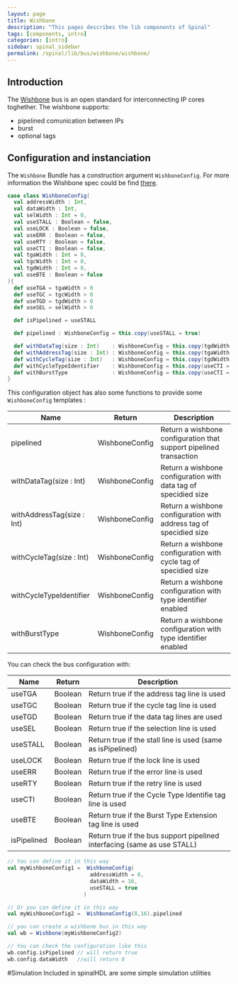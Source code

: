 ```yaml
---
layout: page
title: Wishbone
description: "This pages describes the lib components of Spinal"
tags: [components, intro]
categories: [intro]
sidebar: spinal_sidebar
permalink: /spinal/lib/bus/wishbone/wishbone/
---
```


## Introduction
The [Wishbone](http://cdn.opencores.org/downloads/wbspec_b4.pdf) bus is an open standard for interconnecting IP cores toghether.
The wishbone supports:

- pipelined comunication between IPs
- burst
- optional tags

##  Configuration and instanciation
The `Wishbone` Bundle has a construction argument `WishboneConfig`. For more information the Wishbone spec could be find [there](http://cdn.opencores.org/downloads/wbspec_b4.pdf).

```scala
case class WishboneConfig(
  val addressWidth : Int,
  val dataWidth : Int,
  val selWidth : Int = 0,
  val useSTALL : Boolean = false,
  val useLOCK : Boolean = false,
  val useERR : Boolean = false,
  val useRTY : Boolean = false,
  val useCTI : Boolean = false,
  val tgaWidth : Int = 0,
  val tgcWidth : Int = 0,
  val tgdWidth : Int = 0,
  val useBTE : Boolean = false
){
  def useTGA = tgaWidth > 0
  def useTGC = tgcWidth > 0
  def useTGD = tgdWidth > 0
  def useSEL = selWidth > 0

  def isPipelined = useSTALL

  def pipelined : WishboneConfig = this.copy(useSTALL = true)

  def withDataTag(size : Int)    : WishboneConfig = this.copy(tgdWidth = size)
  def withAddressTag(size : Int) : WishboneConfig = this.copy(tgaWidth = size)
  def withCycleTag(size : Int)   : WishboneConfig = this.copy(tgdWidth = size)
  def withCycleTypeIdentifier    : WishboneConfig = this.copy(useCTI = true)
  def withBurstType              : WishboneConfig = this.copy(useCTI = true, useBTE = true)
}
```

This configuration object has also some functions to provide some `WishboneConfig` templates :

| Name | Return | Description |
| --- | --- | --- |
| pipelined                  | WishboneConfig | Return a wishbone configuration that support pipelined transaction |
| withDataTag(size : Int)    | WishboneConfig | Return a wishbone configuration with data tag of specidied size |
| withAddressTag(size : Int) | WishboneConfig | Return a wishbone configuration with address tag of specidied size |
| withCycleTag(size : Int)   | WishboneConfig | Return a wishbone configuration with cycle tag of specidied size |
| withCycleTypeIdentifier    | WishboneConfig | Return a wishbone configuration with type identifier enabled |
| withBurstType              | WishboneConfig | Return a wishbone configuration with type identifier enabled |

You can check the bus configuration with:

| Name | Return | Description |
| --- | --- | --- |
| useTGA   | Boolean | Return true if the address tag line is used |
| useTGC   | Boolean | Return true if the cycle tag line is used |
| useTGD   | Boolean | Return true if the data tag lines are used |
| useSEL   | Boolean | Return true if the selection line is used |
| useSTALL | Boolean | Return true if the stall line is used (same as isPipelined) |
| useLOCK  | Boolean | Return true if the lock line is used |
| useERR   | Boolean | Return true if the error line is used |
| useRTY   | Boolean | Return true if the retry line is used |
| useCTI   | Boolean | Return true if the Cycle Type Identifie tag line is used |
| useBTE   | Boolean | Return true if the Burst Type Extension tag line is used |
| isPipelined | Boolean | Return true if the bus support pipelined interfacing (same as use STALL)|


```scala
// You can define it in this way
val myWishboneConfig1 =  WishboneConfig(
                          addressWidth = 8,
                          dataWidth = 16,
                          useSTALL = true
                        )

// Or you can define it in this way
val myWishboneConfig2 =  WishboneConfig(8,16).pipelined

// you can create a wishbone bus in this way
val wb = Wishbone(myWishboneConfig2)

// You can check the configuration like this
wb.config.isPipelined // will return true
wb.config.dataWidth   //will return 8
```
 
 #Simulation
 Included in spinalHDL are some simple simulation utilities